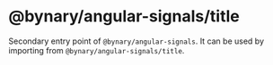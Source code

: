# @bynary/angular-signals/title

Secondary entry point of `@bynary/angular-signals`. It can be used by importing from `@bynary/angular-signals/title`.
